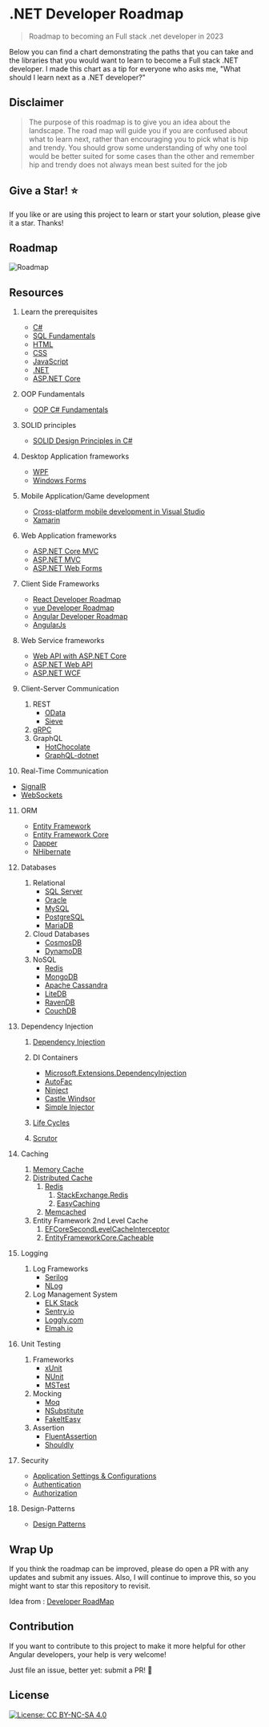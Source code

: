 # .NET Developer Roadmap

> Roadmap to becoming an Full stack .net developer in 2023

Below you can find a chart demonstrating the paths that you can take and the libraries that you would want to learn to become a Full stack .NET developer. I made this chart as a tip for everyone who asks me, "What should I learn next as a .NET developer?"

## Disclaimer

> The purpose of this roadmap is to give you an idea about the landscape. The road map will guide you if you are confused about what to learn next, rather than encouraging you to pick what is hip and trendy. You should grow some understanding of why one tool would be better suited for some cases than the other and remember hip and trendy does not always mean best suited for the job

## Give a Star! :star:

If you like or are using this project to learn or start your solution, please give it a star. Thanks!

## Roadmap

![Roadmap](https://github.com/saifaustcse/.net-developer-roadmap/blob/master/images/donet-developer-roadmap-v2.png)

## Resources

1. Learn the prerequisites

   - [C#](https://docs.microsoft.com/en-us/dotnet/csharp/)
   - [SQL Fundamentals](https://www.w3schools.com/sql/)
   - [HTML](https://www.w3schools.com/html/)
   - [CSS](https://www.w3schools.com/css/)
   - [JavaScript](https://www.w3schools.com/js/)
   - [.NET](https://docs.microsoft.com/en-us/documentation/)
   - [ASP.NET Core](https://docs.microsoft.com/en-us/aspnet/core/?view=aspnetcore-6.0)

2. OOP Fundamentals

   - [OOP C# Fundamentals](https://www.w3schools.com/cs/cs_oop.asp)

3. SOLID principles

   - [SOLID Design Principles in C#](https://dotnettutorials.net/course/solid-design-principles/)

4. Desktop Application frameworks

   - [WPF](https://learn.microsoft.com/en-us/dotnet/desktop/wpf/overview/?view=netdesktop-6.0)
   - [Windows Forms](https://learn.microsoft.com/en-us/dotnet/desktop/winforms/?view=netdesktop-6.0)

5. Mobile Application/Game development

   - [Cross-platform mobile development in Visual Studio](https://docs.microsoft.com/en-us/visualstudio/cross-platform/cross-platform-mobile-development-in-visual-studio?view=vs-2022)
   - [Xamarin](https://docs.microsoft.com/en-us/xamarin/?view=vs-2022)

6. Web Application frameworks

   - [ASP.NET Core MVC](https://learn.microsoft.com/en-us/aspnet/core/mvc/overview?view=aspnetcore-6.0)
   - [ASP.NET MVC](https://docs.microsoft.com/en-us/aspnet/mvc/)
   - [ASP.NET Web Forms](https://docs.microsoft.com/en-us/aspnet/web-forms/)

7. Client Side Frameworks

   - [React Developer Roadmap](https://github.com/saifaustcse/react-developer-roadmap)
   - [vue Developer Roadmap](https://github.com/saifaustcse/vue-developer-roadmap)
   - [Angular Developer Roadmap](https://github.com/saifaustcse/angular-developer-roadmap)
   - [AngularJs](https://angularjs.org/)

8. Web Service frameworks

   - [Web API with ASP.NET Core](https://docs.microsoft.com/en-us/aspnet/core/tutorials/first-web-api?view=aspnetcore-6.0&tabs=visual-studio)
   - [ASP.NET Web API](https://docs.microsoft.com/en-us/aspnet/web-api/)
   - [ASP.NET WCF](https://docs.microsoft.com/en-us/dotnet/framework/wcf/getting-started-tutorial)

9. Client-Server Communication

   1. REST
      - [OData](https://devblogs.microsoft.com/odata/experimenting-with-odata-in-asp-net-core-3-1)
      - [Sieve](https://github.com/Biarity/Sieve)
   2. [gRPC](https://docs.microsoft.com/en-us/aspnet/core/grpc)
   3. GraphQL
      - [HotChocolate](https://github.com/ChilliCream/hotchocolate)
      - [GraphQL-dotnet](https://github.com/graphql-dotnet/graphql-dotnet)

10. Real-Time Communication

- [SignalR](https://docs.microsoft.com/aspnet/core/signalr)
- [WebSockets](https://docs.microsoft.com/en-us/aspnet/core/fundamentals/websockets)

11. ORM

    - [Entity Framework](https://docs.microsoft.com/en-us/ef/)
    - [Entity Framework Core](https://docs.microsoft.com/en-us/ef/core/)
    - [Dapper](https://github.com/StackExchange/Dapper)
    - [NHibernate](https://github.com/nhibernate/nhibernate-core)

12. Databases

    1. Relational
       - [SQL Server](https://www.microsoft.com/sql-server/sql-server-2019)
       - [Oracle](https://www.oracle.com/database/technologies/oracle-database-software-downloads.html)
       - [MySQL](https://www.mysql.com)
       - [PostgreSQL](https://www.postgresql.org)
       - [MariaDB](https://mariadb.org)
    2. Cloud Databases
       - [CosmosDB](https://docs.microsoft.com/azure/cosmos-db)
       - [DynamoDB](https://aws.amazon.com/dynamodb)
    3. NoSQL
       - [Redis](https://redis.io)
       - [MongoDB](https://docs.microsoft.com/aspnet/core/tutorials/first-mongo-app)
       - [Apache Cassandra](http://cassandra.apache.org)
       - [LiteDB](https://github.com/mbdavid/LiteDB)
       - [RavenDB](https://github.com/ravendb/ravendb)
       - [CouchDB](http://couchdb.apache.org)

13. Dependency Injection

    1. [Dependency Injection](https://dotnettutorials.net/lesson/dependency-injection-design-pattern-csharp/)

    2. DI Containers

       - [Microsoft.Extensions.DependencyInjection](https://docs.microsoft.com/aspnet/core/fundamentals/dependency-injection)
       - [AutoFac](https://autofaccn.readthedocs.io/en/latest/integration/aspnetcore.html)
       - [Ninject](http://www.ninject.org)
       - [Castle Windsor](https://github.com/castleproject/Windsor)
       - [Simple Injector](https://github.com/simpleinjector/SimpleInjector)

    3. [Life Cycles](https://docs.microsoft.com/aspnet/core/fundamentals/dependency-injection#service-lifetimes)
    4. [Scrutor](https://github.com/khellang/Scrutor)

14. Caching

    1. [Memory Cache](https://docs.microsoft.com/aspnet/core/performance/caching/memory)
    2. [Distributed Cache](https://docs.microsoft.com/aspnet/core/performance/caching/distributed)
       1. [Redis](https://redis.io/)
          1. [StackExchange.Redis](https://stackexchange.github.io/StackExchange.Redis)
          2. [EasyCaching](https://github.com/dotnetcore/EasyCaching)
       2. [Memcached](https://memcached.org)
    3. Entity Framework 2nd Level Cache
       1. [EFCoreSecondLevelCacheInterceptor](https://github.com/VahidN/EFCoreSecondLevelCacheInterceptor)
       2. [EntityFrameworkCore.Cacheable](https://github.com/SteffenMangold/EntityFrameworkCore.Cacheable)

15. Logging

    1. Log Frameworks
       - [Serilog](https://github.com/serilog/serilog)
       - [NLog](https://github.com/NLog/NLog)
    2. Log Management System
       - [ELK Stack](https://www.elastic.co/what-is/elk-stack)
       - [Sentry.io](http://sentry.io)
       - [Loggly.com](https://loggly.com)
       - [Elmah.io](http://elmah.io)

16. Unit Testing

    1. Frameworks
       - [xUnit](https://docs.microsoft.com/dotnet/core/testing/unit-testing-with-dotnet-test)
       - [NUnit](https://docs.microsoft.com/dotnet/core/testing/unit-testing-with-nunit)
       - [MSTest](https://docs.microsoft.com/dotnet/core/testing/unit-testing-with-mstest)
    2. Mocking
       - [Moq](https://github.com/moq/moq4)
       - [NSubstitute](https://github.com/nsubstitute/NSubstitute)
       - [FakeItEasy](https://github.com/FakeItEasy/FakeItEasy)
    3. Assertion
       - [FluentAssertion](https://github.com/fluentassertions/fluentassertions)
       - [Shouldly](https://github.com/shouldly/shouldly)

17. Security

    - [Application Settings & Configurations](https://docs.microsoft.com/en-us/aspnet/core/fundamentals/configuration/?view=aspnetcore-6.0)
    - [Authentication](https://docs.microsoft.com/en-us/aspnet/core/security/authentication/?view=aspnetcore-6.0)
    - [Authorization](https://docs.microsoft.com/en-us/aspnet/core/security/authorization/introduction?view=aspnetcore-6.0)

18. Design-Patterns

    - [Design Patterns](https://dotnettutorials.net/course/dot-net-design-patterns/)

## Wrap Up

If you think the roadmap can be improved, please do open a PR with any updates and submit any issues. Also, I will continue to improve this, so you might want to star this repository to revisit.

Idea from : [Developer RoadMap](https://github.com/kamranahmedse/developer-roadmap)

## Contribution

If you want to contribute to this project to make it more helpful for other Angular developers, your help is very welcome!

Just file an issue, better yet: submit a PR! 🙂

## License

[![License: CC BY-NC-SA 4.0](https://img.shields.io/badge/License-CC%20BY--NC--SA%204.0-lightgrey.svg)](https://creativecommons.org/licenses/by-nc-sa/4.0/)
